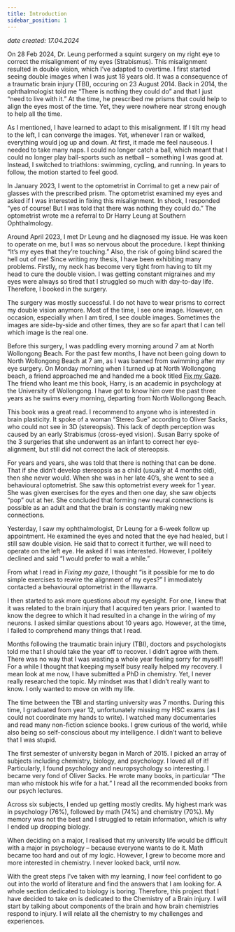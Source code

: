 ```yaml
---
title: Introduction
sidebar_position: 1
---
```

*date created: 17.04.2024*


On 28 Feb 2024, Dr. Leung performed a squint surgery on my right eye to correct the misalignment of my eyes (Strabismus). This misalignment resulted in double vision, which I’ve adapted to overtime. I first started seeing double images when I was just 18 years old. It was a consequence of a traumatic brain injury (TBI), occuring on 23 August 2014. Back in 2014, the ophthalmologist told me “There is nothing they could do” and that I just “need to live with it.” At the time, he prescribed me prisms that could help to align the eyes most of the time. Yet, they were nowhere near strong enough to help all the time. 

As I mentioned, I have learned to adapt to this misalignment. If I tilt my head to the left, I can converge the images.  Yet, whenever I ran or walked, everything would jog up and down. At first, it made me feel nauseous. I needed to take many naps. I could no longer catch a ball, which meant that I could no longer play ball-sports such as netball – something I was good at. Instead, I switched to triathlons: swimming, cycling, and running. In years to follow, the motion started to feel good. 
 
In January 2023, I went to the optometrist in Corrimal to get a new pair of glasses with the prescribed prism. The optometrist examined my eyes and asked if I was interested in fixing this misalignment. In shock, I responded “yes of course! But I was told that there was nothing they could do.” The optometrist wrote me a referral to Dr Harry Leung at Southern Ophthalmology. 

Around April 2023, I met Dr Leung and he diagnosed my issue. He was keen to operate on me, but I was so nervous about the procedure. I kept thinking “It’s my eyes that they’re touching.” Also, the risk of going blind scared the hell out of me! 
Since writing my thesis, I have been exhibiting many problems. Firstly, my neck has become very tight from having to tilt my head to cure the double vision. I was getting constant migraines and my eyes were always so tired that I struggled so much with day-to-day life. Therefore, I booked in the surgery. 

The surgery was mostly successful. I do not have to wear prisms to correct my double vision anymore. Most of the time, I see one image. However, on occasion, especially when I am tired, I see double images. Sometimes the images are side-by-side and other times, they are so far apart that I can tell which image is the real one. 

Before this surgery, I was paddling every morning around 7 am at North Wollongong Beach. For the past few months, I have not been going down to North Wollongong Beach at 7 am, as I was banned from swimming after my eye surgery. On Monday morning when I turned up at North Wollongong beach, a friend approached me and handed me a book titled [Fix my Gaze]( https://www.goodreads.com/book/show/6267600-fixing-my-gaze). The friend who leant me this book, Harry, is an academic in psychology at the University of Wollongong. I have got to know him over the past three years as he swims every morning, departing from North Wollongong Beach. 

This book was a great read. I recommend to anyone who is interested in brain plasticity. It spoke of a woman “Stereo Sue” according to Oliver Sacks, who could not see in 3D (stereopsis). This lack of depth perception was caused by an early Strabismus (cross-eyed vision). Susan Barry spoke of the 3 surgeries that she underwent as an infant to correct her eye-alignment, but still did not correct the lack of stereopsis. 

For years and years, she was told that there is nothing that can be done. That if she didn’t develop stereopsis as a child (usually at 4 months old), then she never would. When she was in her late 40’s, she went to see a behavioural optometrist.  She saw this optometrist every week for 1 year. She was given exercises for the eyes and then one day, she saw objects “pop” out at her. She concluded that forming new neural connections is possible as an adult and that the brain is constantly making new connections. 

Yesterday, I saw my ophthalmologist, Dr Leung for a 6-week follow up appointment. He examined the eyes and noted that the eye had healed, but I still saw double vision. He said that to correct it further, we will need to operate on the left eye. He asked if I was interested. However, I politely declined and said “I would prefer to wait a while.” 

From what I read in *Fixing my gaze*, I thought “is it possible for me to do simple exercises to rewire the alignment of my eyes?” I immediately contacted a behavioural optometrist in the Illawarra. 

I then started to ask more questions about my eyesight. For one, I knew that it was related to the brain injury that I acquired ten years prior. I wanted to know the degree to which it had resulted in a change in the wiring of my neurons. I asked similar questions about 10 years ago. However, at the time, I failed to comprehend many things that I read. 

Months following the traumatic brain injury (TBI), doctors and psychologists told me that I should take the year off to recover. I didn’t agree with them. There was no way that I was wasting a whole year feeling sorry for myself! For a while I thought that keeping myself busy really helped my recovery. I mean look at me now, I have submitted a PhD in chemistry. Yet, I never really researched the topic. My mindset was that I didn’t really want to know. I only wanted to move on with my life. 

The time between the TBI and starting university was 7 months. During this time, I graduated from year 12, unfortunately missing my HSC exams (as I could not coordinate my hands to write). I watched many documentaries and read many non-fiction science books. I grew curious of the world, while also being so self-conscious about my intelligence. I didn’t want to believe that I was stupid. 

The first semester of university began in March of 2015. I picked an array of subjects including chemistry, biology, and psychology. I loved all of it! Particularly, I found psychology and neuropsychology so interesting. I became very fond of Oliver Sacks. He wrote many books, in particular “The man who mistook his wife for a hat.” I read all the recommended books from our psych lectures. 

Across six subjects, I ended up getting mostly credits. My highest mark was in psychology (76%), followed by math (74%) and chemistry (70%). My memory was not the best and I struggled to retain information, which is why I ended up dropping biology. 

When deciding on a major, I realised that my university life would be difficult with a major in psychology – because everyone wants to do it. Math became too hard and out of my logic. However, I grew to become more and more interested in chemistry. I never looked back, until now. 

With the great steps I’ve taken with my learning, I now feel confident to go out into the world of literature and find the answers that I am looking for. A whole section dedicated to biology is boring. Therefore, this project that I have decided to take on is dedicated to  the Chemistry of a Brain injury. I will start by talking about components of the brain and how brain chemistries respond to injury. I will relate all the chemistry to my challenges and experiences.
